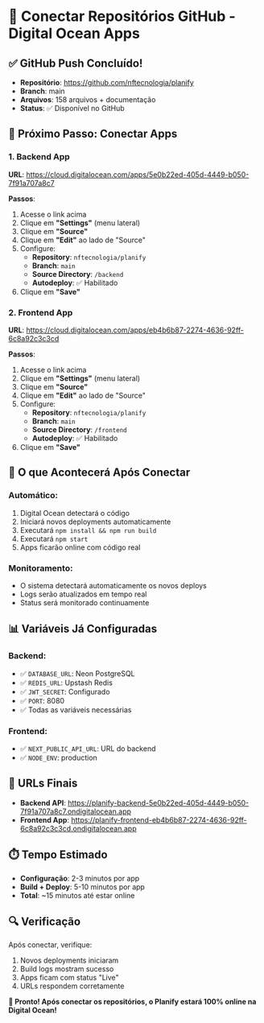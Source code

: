# 🔗 Conectar Repositórios GitHub - Digital Ocean Apps

## ✅ **GitHub Push Concluído!**
- **Repositório**: https://github.com/nftecnologia/planify
- **Branch**: main
- **Arquivos**: 158 arquivos + documentação
- **Status**: ✅ Disponível no GitHub

## 🚀 **Próximo Passo: Conectar Apps**

### **1. Backend App**
**URL**: https://cloud.digitalocean.com/apps/5e0b22ed-405d-4449-b050-7f91a707a8c7

**Passos**:
1. Acesse o link acima
2. Clique em **"Settings"** (menu lateral)
3. Clique em **"Source"**
4. Clique em **"Edit"** ao lado de "Source"
5. Configure:
   - **Repository**: `nftecnologia/planify`
   - **Branch**: `main`
   - **Source Directory**: `/backend`
   - **Autodeploy**: ✅ Habilitado
6. Clique em **"Save"**

### **2. Frontend App**
**URL**: https://cloud.digitalocean.com/apps/eb4b6b87-2274-4636-92ff-6c8a92c3c3cd

**Passos**:
1. Acesse o link acima
2. Clique em **"Settings"** (menu lateral)
3. Clique em **"Source"**
4. Clique em **"Edit"** ao lado de "Source"
5. Configure:
   - **Repository**: `nftecnologia/planify`
   - **Branch**: `main`
   - **Source Directory**: `/frontend`
   - **Autodeploy**: ✅ Habilitado
6. Clique em **"Save"**

## 🔄 **O que Acontecerá Após Conectar**

### **Automático**:
1. Digital Ocean detectará o código
2. Iniciará novos deployments automaticamente
3. Executará `npm install && npm run build`
4. Executará `npm start`
5. Apps ficarão online com código real

### **Monitoramento**:
- O sistema detectará automaticamente os novos deploys
- Logs serão atualizados em tempo real
- Status será monitorado continuamente

## 📊 **Variáveis Já Configuradas**

### **Backend**:
- ✅ `DATABASE_URL`: Neon PostgreSQL
- ✅ `REDIS_URL`: Upstash Redis
- ✅ `JWT_SECRET`: Configurado
- ✅ `PORT`: 8080
- ✅ Todas as variáveis necessárias

### **Frontend**:
- ✅ `NEXT_PUBLIC_API_URL`: URL do backend
- ✅ `NODE_ENV`: production

## 🎯 **URLs Finais**
- **Backend API**: https://planify-backend-5e0b22ed-405d-4449-b050-7f91a707a8c7.ondigitalocean.app
- **Frontend App**: https://planify-frontend-eb4b6b87-2274-4636-92ff-6c8a92c3c3cd.ondigitalocean.app

## ⏱️ **Tempo Estimado**
- **Configuração**: 2-3 minutos por app
- **Build + Deploy**: 5-10 minutos por app
- **Total**: ~15 minutos até estar online

## 🔍 **Verificação**
Após conectar, verifique:
1. Novos deployments iniciaram
2. Build logs mostram sucesso
3. Apps ficam com status "Live"
4. URLs respondem corretamente

**🎉 Pronto! Após conectar os repositórios, o Planify estará 100% online na Digital Ocean!**
